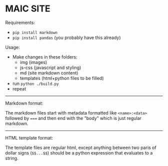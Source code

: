 # MAIC SITE

Requirements:
* `pip install markdown`
* `pip install pandas` (you probably have this already)

Usage:
* Make changes in these folders:
    * img (images)
    * js-css (javascript and styling)
    * md (site markdown content)
    * templates (html+python files to be filled)
* run `python ./build.py`
* repeat

---

Markdown format:

The markdown files start with metadata formatted like `<name>:<data>` followed by `===` and then end with the "body" which is just regular markdown.

---

HTML template format:

The template files are regular html, except anything between two paris of dollar signs (`$$...$$`) should be a python expression that evaluates to a string.